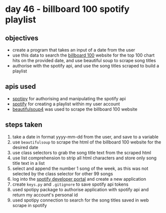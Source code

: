 # day 46 - billboard 100 spotify playlist

## objectives 
- create a program that takes an input of a date from the user
- use this data to search the [billboard 100](https://www.billboard.com/charts/hot-100/2000-08-12/) website for the top 100 chart hits on the provided date, and use beautiful soup to scrape song titles
- authorise with the spotify api, and use the song titles scraped to build a playlist

## apis used
- [spotipy](https://spotipy.readthedocs.io/en/2.19.0/) for authorising and manipulating the spotify api
- [spotify](https://developer.spotify.com/dashboard/login) for creating a playlist within my user account
- [beautifulsoup4](https://www.crummy.com/software/BeautifulSoup/bs4/doc/) was used to scrape the billboard 100 website

## steps taken
1. take a date in format yyyy-mm-dd from the user, and save to a variable
2. use `beautifulsoup` to scrape the html of the billboard 100 website for the desired date
3. use class selectors to grab the song title text from the scraped html
4. use list comprehension to strip all html characters and store only song title text in a list
5. select and append the number 1 song of the week, as this was not selected by the class selector for other 99 songs
6. log into the [spotify developer portal](https://developer.spotify.com/dashboard/applications) and create a new application
7. create `keys.py` and `.gitignore` to save spotify api tokens
8. used spotipy package to authorise application with spotify api and return my account's personal id
9. used spotipy connection to search for the song titles saved in web scrape in spotify